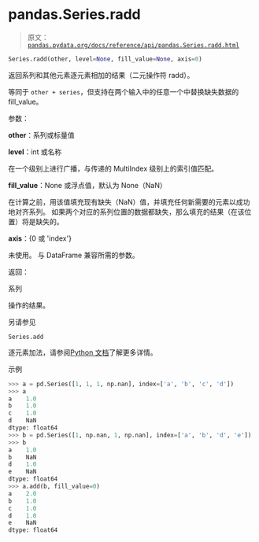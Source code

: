 # pandas.Series.radd

> 原文：[`pandas.pydata.org/docs/reference/api/pandas.Series.radd.html`](https://pandas.pydata.org/docs/reference/api/pandas.Series.radd.html)

```py
Series.radd(other, level=None, fill_value=None, axis=0)
```

返回系列和其他元素逐元素相加的结果（二元操作符 radd）。

等同于 `other + series`，但支持在两个输入中的任意一个中替换缺失数据的 fill_value。

参数：

**other**：系列或标量值

**level**：int 或名称

在一个级别上进行广播，与传递的 MultiIndex 级别上的索引值匹配。

**fill_value**：None 或浮点值，默认为 None（NaN）

在计算之前，用该值填充现有缺失（NaN）值，并填充任何新需要的元素以成功地对齐系列。 如果两个对应的系列位置的数据都缺失，那么填充的结果（在该位置）将是缺失的。

**axis**：{0 或 'index'}

未使用。 与 DataFrame 兼容所需的参数。

返回：

系列

操作的结果。

另请参见

`Series.add`

逐元素加法，请参阅[Python 文档](https://docs.python.org/3/reference/datamodel.html#emulating-numeric-types)了解更多详情。

示例

```py
>>> a = pd.Series([1, 1, 1, np.nan], index=['a', 'b', 'c', 'd'])
>>> a
a    1.0
b    1.0
c    1.0
d    NaN
dtype: float64
>>> b = pd.Series([1, np.nan, 1, np.nan], index=['a', 'b', 'd', 'e'])
>>> b
a    1.0
b    NaN
d    1.0
e    NaN
dtype: float64
>>> a.add(b, fill_value=0)
a    2.0
b    1.0
c    1.0
d    1.0
e    NaN
dtype: float64 
```
